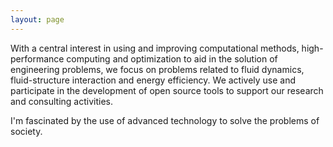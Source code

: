 ```yaml
---
layout: page
---
```


With a central interest in using and improving computational methods, high-performance computing and optimization to aid in the solution of engineering problems, we focus on problems related to fluid dynamics, fluid-structure interaction and energy efficiency. We actively use and participate in the development of open source tools to support our research and consulting activities.  

I'm fascinated by the use of advanced technology to solve the problems of society.  
